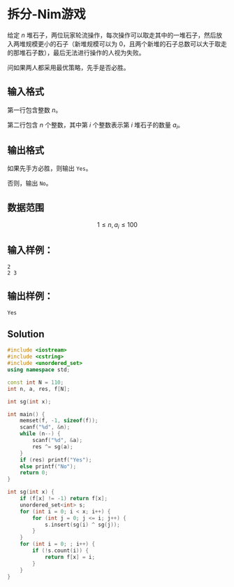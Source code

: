 # 拆分-Nim游戏

给定 $n$ 堆石子，两位玩家轮流操作，每次操作可以取走其中的一堆石子，然后放入两堆规模更小的石子（新堆规模可以为 $0$，且两个新堆的石子总数可以大于取走的那堆石子数），最后无法进行操作的人视为失败。

问如果两人都采用最优策略，先手是否必胜。

## 输入格式

第一行包含整数 $n$。

第二行包含 $n$ 个整数，其中第 $i$ 个整数表示第 $i$ 堆石子的数量 $a_i$。

## 输出格式

如果先手方必胜，则输出 `Yes`。

否则，输出 `No`。

## 数据范围

$$
1 \le n,a_i \le 100
$$

## 输入样例：

```text
2
2 3
```

## 输出样例：

```text
Yes
```

## Solution

```Cpp
#include <iostream>
#include <cstring>
#include <unordered_set>
using namespace std;

const int N = 110;
int n, a, res, f[N];

int sg(int x);

int main() {
    memset(f, -1, sizeof(f));
    scanf("%d", &n);
    while (n--) {
        scanf("%d", &a);
        res ^= sg(a);
    }
    if (res) printf("Yes");
    else printf("No");
    return 0;
}

int sg(int x) {
    if (f[x] != -1) return f[x];
    unordered_set<int> s;
    for (int i = 0; i < x; i++) {
        for (int j = 0; j <= i; j++) {
            s.insert(sg(i) ^ sg(j));
        }
    }
    for (int i = 0; ; i++) {
        if (!s.count(i)) {
            return f[x] = i;
        }
    }
}
```
